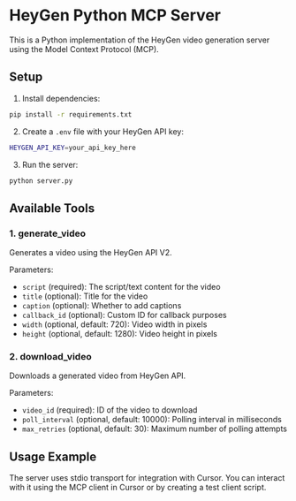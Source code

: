 # HeyGen Python MCP Server

This is a Python implementation of the HeyGen video generation server using the Model Context Protocol (MCP).

## Setup

1. Install dependencies:
```bash
pip install -r requirements.txt
```

2. Create a `.env` file with your HeyGen API key:
```bash
HEYGEN_API_KEY=your_api_key_here
```

3. Run the server:
```bash
python server.py
```

## Available Tools

### 1. generate_video
Generates a video using the HeyGen API V2.

Parameters:
- `script` (required): The script/text content for the video
- `title` (optional): Title for the video
- `caption` (optional): Whether to add captions
- `callback_id` (optional): Custom ID for callback purposes
- `width` (optional, default: 720): Video width in pixels
- `height` (optional, default: 1280): Video height in pixels

### 2. download_video
Downloads a generated video from HeyGen API.

Parameters:
- `video_id` (required): ID of the video to download
- `poll_interval` (optional, default: 10000): Polling interval in milliseconds
- `max_retries` (optional, default: 30): Maximum number of polling attempts

## Usage Example

The server uses stdio transport for integration with Cursor. You can interact with it using the MCP client in Cursor or by creating a test client script. 